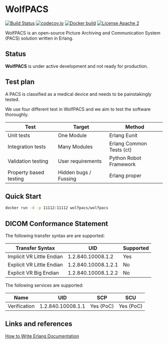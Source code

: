 WolfPACS
========

[![Build Status](https://travis-ci.org/wolfpacs/wolfpacs.svg?branch=master)](https://travis-ci.org/wolfpacs/wolfpacs)
[![codecov.io](https://codecov.io/gh/wolfpacs/wolfpacs/coverage.svg?branch=master)](https://codecov.io/gh/wolfpacs/wolfpacs?branch=master)
[![Docker build](https://img.shields.io/docker/cloud/build/wolfpacs/wolfpacs.svg?color=green)](https://hub.docker.com/r/wolfpacs/wolfpacs)
[![License Apache 2](https://img.shields.io/badge/License-Apache2-blue.svg)](https://www.apache.org/licenses/LICENSE-2.0)

WolfPACS is an open-source Picture Archiving and Communication System (PACS) solution written in Erlang.

Status
------

**WolfPACS** is under active development and not ready for production.

Test plan
---------

A PACS is classified as a medical device and needs to be painstakingly tested.

We use four different test in WolfPACS and we aim to test the software thoroughly.

| Test                   | Target                | Method                   |
|------------------------|-----------------------|--------------------------|
| Unit tests             | One Module            | Erlang Eunit             |
| Integration tests      | Many Modules          | Erlang Common Tests (ct) |
| Validation testing     | User requirements     | Python Robot Framework   |
| Property based testing | Hidden bugs / Fussing | Erlang proper            |

Quick Start
-----------

```sh
docker run -d -p 11112:11112 wolfpacs/wolfpacs
```

DICOM Conformance Statement
---------------------------

The following transfer syntax are are supported:

| Transfer Syntax           | UID                 | Supported |
|---------------------------|---------------------|-----------|
| Implicit VR Little Endian | 1.2.840.10008.1.2   | Yes       |
| Explicit VR Little Endian | 1.2.840.10008.1.2.1 | No        |
| Explicit VR Big Endian    | 1.2.840.10008.1.2.2 | No        |

The following services are supported:

| Name        | UID               | SCP       | SCU       |
|-------------|-------------------|-----------|-----------|
|Verification | 1.2.840.10008.1.1 | Yes (PoC) | Yes (PoC) |

Links and references
--------------------

[How to Write Erlang Documentation](https://docs.2600hz.com/dev/doc/engineering/erlang-documentation/)
